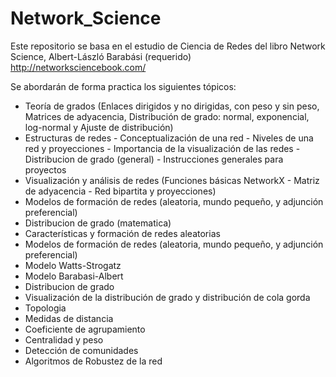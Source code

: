# Network_Science
Este repositorio se basa en el estudio de Ciencia de Redes del libro Network Science, Albert-László Barabási (requerido) http://networksciencebook.com/

Se abordarán de forma practica los siguientes tópicos:
- Teoría de grados (Enlaces dirigidos y no dirigidas, con peso y sin peso, Matrices de adyacencia, Distribución de grado: normal, exponencial, log-normal y Ajuste de distribución)
- Estructuras de redes - Conceptualización de una red - Niveles de una red y proyecciones - Importancia de la visualización de las redes - Distribucion de grado (general) - Instrucciones generales para proyectos
- Visualización y análisis de redes (Funciones básicas NetworkX - Matriz de adyacencia - Red bipartita y proyecciones)
- Modelos de formación de redes (aleatoria, mundo pequeño, y adjunción preferencial)
- Distribucion de grado (matematica)
- Características y formación de redes aleatorias
- Modelos de formación de redes (aleatoria, mundo pequeño, y adjunción preferencial)
- Modelo Watts-Strogatz
- Modelo Barabasi-Albert
- Distribucion de grado
- Visualización de la distribución de grado y distribución de cola gorda
- Topologia
- Medidas de distancia
- Coeficiente de agrupamiento
- Centralidad y peso
- Detección de comunidades
- Algoritmos de Robustez de la red



